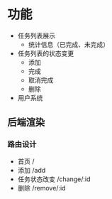 # 功能

- 任务列表展示
  - 统计信息（已完成、未完成）
- 任务列表的状态变更
  - 添加
  - 完成
  - 取消完成
  - 删除
- 用户系统

## 后端渲染

### 路由设计

- 首页 /
- 添加 /add
- 任务状态改变 /change/:id
- 删除 /remove/:id

